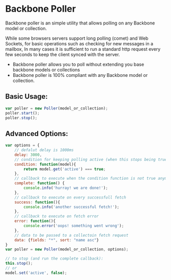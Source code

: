 Backbone Poller
===============
Backbone poller is an simple utility that allows polling on any Backbone model or collection.

While some browsers servers support long polling (comet) and Web Sockets, for basic operations such as checking for new messages in a mailbox,
In many cases it is sufficient to run a standard http request every few seconds to keep the client synced with the server.

* Backbone poller allows you to poll without extending you base backbone models or collections
* Backbone poller is 100% compliant with any Backbone model or collection.

Basic Usage:
------------
``` javascript
var poller = new Poller(model_or_collection);
poller.start();
poller.stop();
```

Advanced Options:
-----------------
``` javascript
var options = {
	// defalut delay is 1000ms
    delay: 3000, 
    // condition for keeping polling active (when this stops being true, polling will stop)
    condition: function(model){
        return model.get('active') === true;
    },
    // callback to execute when the condition function is not true anymore, or when calling stop()
    complete: function() { 
        console.info('hurray! we are done!'); 
    },
    // callback to execute on every successfull fetch
    success: function(){ 
        console.info('another successful fetch!'); 
    },
    // callback to execute on fetch error
    error: function(){ 
        console.error('oops! something went wrong'); 
    },
    // data to be passed to a collectoin fetch request
    data: {fields: "*", sort: "name asc"}
}
var poller = new Poller(model_or_collection, options);

// to stop (and run the complete callback):
this.stop();
// or
model.set('active', false);
```